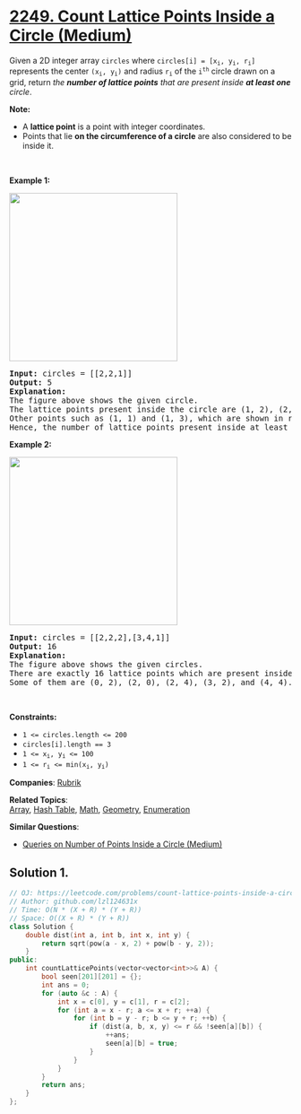 # [2249. Count Lattice Points Inside a Circle (Medium)](https://leetcode.com/problems/count-lattice-points-inside-a-circle)

<p>Given a 2D integer array <code>circles</code> where <code>circles[i] = [x<sub>i</sub>, y<sub>i</sub>, r<sub>i</sub>]</code> represents the center <code>(x<sub>i</sub>, y<sub>i</sub>)</code> and radius <code>r<sub>i</sub></code> of the <code>i<sup>th</sup></code> circle drawn on a grid, return <em>the <strong>number of lattice points</strong> </em><em>that are present inside <strong>at least one</strong> circle</em>.</p>
<p><strong>Note:</strong></p>
<ul>
	<li>A <strong>lattice point</strong> is a point with integer coordinates.</li>
	<li>Points that lie <strong>on the circumference of a circle</strong> are also considered to be inside it.</li>
</ul>
<p>&nbsp;</p>
<p><strong class="example">Example 1:</strong></p>
<img alt="" src="https://assets.leetcode.com/uploads/2022/03/02/exa-11.png" style="width: 300px; height: 300px;">
<pre><strong>Input:</strong> circles = [[2,2,1]]
<strong>Output:</strong> 5
<strong>Explanation:</strong>
The figure above shows the given circle.
The lattice points present inside the circle are (1, 2), (2, 1), (2, 2), (2, 3), and (3, 2) and are shown in green.
Other points such as (1, 1) and (1, 3), which are shown in red, are not considered inside the circle.
Hence, the number of lattice points present inside at least one circle is 5.</pre>
<p><strong class="example">Example 2:</strong></p>
<img alt="" src="https://assets.leetcode.com/uploads/2022/03/02/exa-22.png" style="width: 300px; height: 300px;">
<pre><strong>Input:</strong> circles = [[2,2,2],[3,4,1]]
<strong>Output:</strong> 16
<strong>Explanation:</strong>
The figure above shows the given circles.
There are exactly 16 lattice points which are present inside at least one circle. 
Some of them are (0, 2), (2, 0), (2, 4), (3, 2), and (4, 4).
</pre>
<p>&nbsp;</p>
<p><strong>Constraints:</strong></p>
<ul>
	<li><code>1 &lt;= circles.length &lt;= 200</code></li>
	<li><code>circles[i].length == 3</code></li>
	<li><code>1 &lt;= x<sub>i</sub>, y<sub>i</sub> &lt;= 100</code></li>
	<li><code>1 &lt;= r<sub>i</sub> &lt;= min(x<sub>i</sub>, y<sub>i</sub>)</code></li>
</ul>

**Companies**:
[Rubrik](https://leetcode.com/company/rubrik)

**Related Topics**:  
[Array](https://leetcode.com/tag/array/), [Hash Table](https://leetcode.com/tag/hash-table/), [Math](https://leetcode.com/tag/math/), [Geometry](https://leetcode.com/tag/geometry/), [Enumeration](https://leetcode.com/tag/enumeration/)

**Similar Questions**:
* [Queries on Number of Points Inside a Circle (Medium)](https://leetcode.com/problems/queries-on-number-of-points-inside-a-circle/)

## Solution 1.

```cpp
// OJ: https://leetcode.com/problems/count-lattice-points-inside-a-circle
// Author: github.com/lzl124631x
// Time: O(N * (X + R) * (Y + R))
// Space: O((X + R) * (Y + R))
class Solution {
    double dist(int a, int b, int x, int y) {
        return sqrt(pow(a - x, 2) + pow(b - y, 2));
    }
public:
    int countLatticePoints(vector<vector<int>>& A) {
        bool seen[201][201] = {};
        int ans = 0;
        for (auto &c : A) {
            int x = c[0], y = c[1], r = c[2];
            for (int a = x - r; a <= x + r; ++a) {
                for (int b = y - r; b <= y + r; ++b) {
                    if (dist(a, b, x, y) <= r && !seen[a][b]) {
                        ++ans;
                        seen[a][b] = true;
                    }
                }
            }
        }
        return ans;
    }
};
```